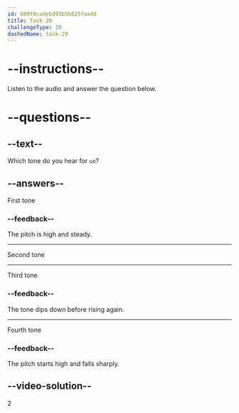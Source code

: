 ```yaml
---
id: 689f0cadebd93b5b625faadd
title: Task 29
challengeType: 19
dashedName: task-29
---
```


<!-- (Audio) A: uó -->

# --instructions--

Listen to the audio and answer the question below.

# --questions--

## --text--

Which tone do you hear for `uo`?

## --answers--

First tone

### --feedback--

The pitch is high and steady.

---

Second tone

---

Third tone

### --feedback--

The tone dips down before rising again.

---

Fourth tone

### --feedback--

The pitch starts high and falls sharply.

## --video-solution--

2
